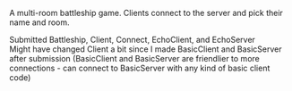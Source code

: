 A multi-room battleship game.
Clients connect to the server and pick their name and room.

Submitted Battleship, Client, Connect, EchoClient, and EchoServer  
Might have changed Client a bit since I made BasicClient and BasicServer after submission
(BasicClient and BasicServer are friendlier to more connections - can connect to BasicServer with any kind of basic client code)